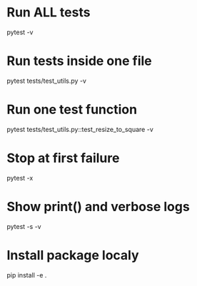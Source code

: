 # Run ALL tests
pytest -v

# Run tests inside one file
pytest tests/test_utils.py -v

# Run one test function
pytest tests/test_utils.py::test_resize_to_square -v

# Stop at first failure
pytest -x

# Show print() and verbose logs
pytest -s -v


# Install package localy
pip install -e .